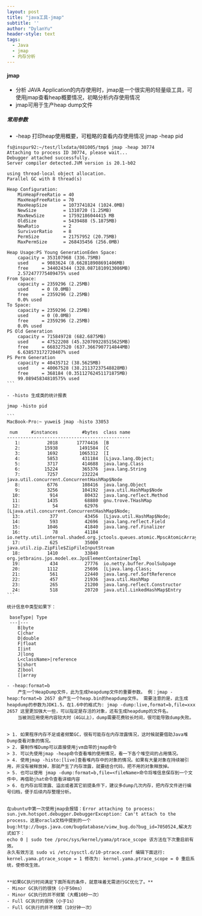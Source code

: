 ```yaml
---
layout: post
title: "java工具-jmap"
subtitle: ''
author: "DylanYu"
header-style: text
tags:
  - Java
  - jmap
  - 内存分析
---
```


#### jmap
- 分析 JAVA Application的内存使用时，jmap是一个很实用的轻量级工具，可使用jmap查看heap概要情况，初略分析内存使用情况
- jmap可用于生产heap dump文件

##### 常用参数
- -heap 打印heap使用概要，可粗略的查看内存使用情况
    jmap -heap pid

````
fs@inspur92:~/test/llxdata/081005/tmp$ jmap -heap 30774
Attaching to process ID 30774, please wait...
Debugger attached successfully.
Server compiler detected.JVM version is 20.1-b02 

using thread-local object allocation.
Parallel GC with 8 thread(s) 

Heap Configuration:  
    MinHeapFreeRatio = 40   
    MaxHeapFreeRatio = 70   
    MaxHeapSize      = 1073741824 (1024.0MB)  
    NewSize          = 1310720 (1.25MB)   
    MaxNewSize       = 17592186044415 MB   
    OldSize          = 5439488 (5.1875MB)   
    NewRatio         = 2   
    SurvivorRatio    = 8   
    PermSize         = 21757952 (20.75MB)   
    MaxPermSize      = 268435456 (256.0MB) 

Heap Usage:PS Young GenerationEden Space:   
    capacity = 353107968 (336.75MB)   
    used     = 9083624 (8.662818908691406MB)   
    free     = 344024344 (328.0871810913086MB)
    2.572477775409475% used
From Space:   
    capacity = 2359296 (2.25MB)   
    used     = 0 (0.0MB)   
    free     = 2359296 (2.25MB)   
    0.0% used
To Space:   
    capacity = 2359296 (2.25MB)   
    used     = 0 (0.0MB)   
    free     = 2359296 (2.25MB)   
    0.0% used
PS Old Generation  
    capacity = 715849728 (682.6875MB)   
    used     = 47522208 (45.320709228515625MB)   
    free     = 668327520 (637.3667907714844MB)   
    6.638573172720407% used
PS Perm Generation   
    capacity = 40435712 (38.5625MB)   
    used     = 40067528 (38.21137237548828MB)   
    free     = 368184 (0.35112762451171875MB)   
    99.08945834810575% used
```

- -histo 生成类的统计报表

jmap -histo pid

```
MacBook-Pro:~ yuwei$ jmap -histo 33053

 num     #instances         #bytes  class name
----------------------------------------------
   1:          2018       17774416  [B
   2:         15938        1491584  [C
   3:          1692        1065312  [I
   4:          5853         431184  [Ljava.lang.Object;
   5:          3717         414688  java.lang.Class
   6:         15224         365376  java.lang.String
   7:          7257         232224  java.util.concurrent.ConcurrentHashMap$Node
   8:          6776         108416  java.lang.Object
   9:          3256         104192  java.util.HashMap$Node
  10:           914          80432  java.lang.reflect.Method
  11:          1435          68880  gnu.trove.THashMap
  12:            54          62976  [Ljava.util.concurrent.ConcurrentHashMap$Node;
  13:           377          43456  [Ljava.util.HashMap$Node;
  14:           593          42696  java.lang.reflect.Field
  15:          1046          41840  java.lang.ref.Finalizer
  16:            78          41184  io.netty.util.internal.shaded.org.jctools.queues.atomic.MpscAtomicArrayQueue
  17:           625          35000  java.util.zip.ZipFile$ZipFileInputStream
  18:          1410          33840  org.jetbrains.jps.model.ex.JpsElementContainerImpl
  19:           434          27776  io.netty.buffer.PoolSubpage
  20:          1112          25696  [Ljava.lang.Class;
  21:           561          22440  java.lang.ref.SoftReference
  22:           457          21936  java.util.HashMap
  23:           265          21200  java.lang.reflect.Constructor
  24:           518          20720  java.util.LinkedHashMap$Entry
```

统计信息中类型如果下：

 baseType| Type
 ---|---
    B|byte
    C|char
    D|double
    F|float
    I|int
    J|long
    L<className>|reference
    S|short
    Z|bool
    [|array

- -heap:format=b
    产生一个HeapDump文件，此为生成heapdump文件的重要参数。 例：jmap -heap:format=b 2657 会产生一个heap.bin的heapdump文件。 需要注意的是，此生成heapdump的参数为JDK1.5，在1.6中的格式为: jmap -dump:live,format=b,file=xxx 2657 这里更加强大一些，可以指定是存活的对象，还有生成heapdump的文件名。
    当被测应用使用内容较大时（4G以上），dump需要花费较长时间，很可能导致dump失败。


> 1. 如果程序内存不足或者频繁GC，很有可能存在内存泄露情况，这时候就要借助Java堆Dump查看对象的情况。
> 2. 要制作堆Dump可以直接使用jvm自带的jmap命令
> 3. 可以先使用jmap -heap命令查看堆的使用情况，看一下各个堆空间的占用情况。
> 4. 使用jmap -histo:[live]查看堆内存中的对象的情况。如果有大量对象在持续被引用，并没有被释放掉，那就产生了内存泄露，就要结合代码，把不用的对象释放掉。
> 5. 也可以使用 jmap -dump:format=b,file=<fileName>命令将堆信息保存到一个文件中，再借助jhat命令查看详细内容
> 6. 在内存出现泄露、溢出或者其它前提条件下，建议多dump几次内存，把内存文件进行编号归档，便于后续内存整理分析。


在ubuntu中第一次使用jmap会报错：Error attaching to process: sun.jvm.hotspot.debugger.DebuggerException: Can't attach to the process，这是oracla文档中提到的一个bug:http://bugs.java.com/bugdatabase/view_bug.do?bug_id=7050524,解决方式如下：
echo 0 | sudo tee /proc/sys/kernel/yama/ptrace_scope 该方法在下次重启前有效。
永久有效方法 sudo vi /etc/sysctl.d/10-ptrace.conf 编辑下面这行: kernel.yama.ptrace_scope = 1 修改为: kernel.yama.ptrace_scope = 0 重启系统，使修改生效。


**如果GC执行时间满足下面所有的条件，就意味着无需进行GC优化了。**
- Minor GC执行的很快（小于50ms）
- Minor GC执行的并不频繁（大概10秒一次）
- Full GC执行的很快（小于1s）
- Full GC执行的并不频繁（10分钟一次）